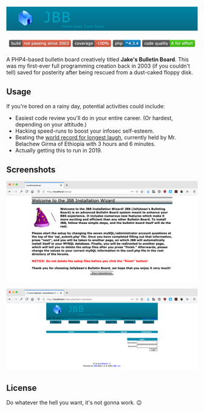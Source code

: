 <p align="center"><img src="images/logo.gif"></p>

<p align="center"><img src="images/readme-badges.png" width="540"></p>


A PHP4-based bulletin board creatively titled **Jake's Bulletin Board**. This was my first-ever full programming creation back in 2003 (if you couldn't tell) saved for posterity after being rescued from a dust-caked floppy disk.

## Usage

If you're bored on a rainy day, potential activities could include:

- Easiest code review you'll do in your entire career. (Or hardest, depending on your attitude.)
- Hacking speed-runs to boost your infosec self-esteem.
- Beating the [world record for longest laugh](http://goldenbookofrecords.com/longest-laughter/), currently held by Mr. Belachew Girma of Ethiopia with 3 hours and 6 minutes.
- Actually getting this to run in 2019.


## Screenshots

![Installation](images/readme-screen1.png)

![Home](images/readme-screen2.png)


## License

Do whatever the hell you want, it's not gonna work. 😉
